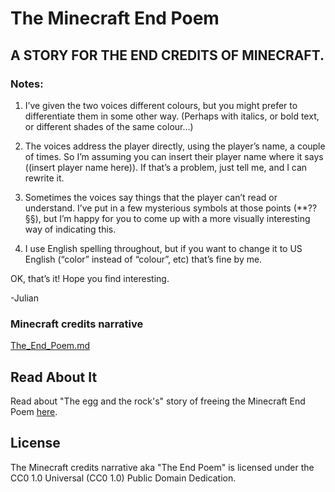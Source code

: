 # The Minecraft End Poem

## A STORY FOR THE END CREDITS OF MINECRAFT.

### Notes:

1. I’ve given the two voices different colours, but you might prefer to differentiate them in some other way. (Perhaps with italics, or bold text, or different shades of the same colour…)

2. The voices address the player directly, using the player’s name, a couple of times. So I’m assuming you can insert their player name where it says ((insert player name here)). If that’s a problem, just tell me, and I can rewrite it.

3. Sometimes the voices say things that the player can’t read or understand. I’ve put in a few mysterious symbols at those points (**??§§), but I’m happy for you to come up with a more visually interesting way of indicating this.

4. I use English spelling throughout, but if you want to change it to US English (“color” instead of “colour”, etc) that’s fine by me.

OK, that’s it! Hope you find interesting.

-Julian

### Minecraft credits narrative

[The_End_Poem.md](./The_End_Poem.md)

## Read About It
Read about "The egg and the rock's" story of freeing the Minecraft End Poem [here](https://theeggandtherock.substack.com/p/i-wrote-a-story-for-a-friend).

## License

The Minecraft credits narrative aka "The End Poem" is licensed under the CC0 1.0 Universal (CC0 1.0) Public Domain Dedication.
